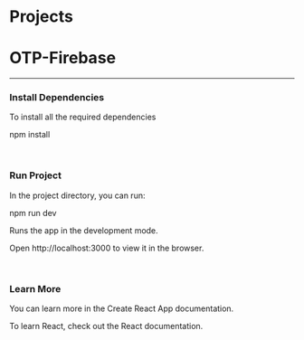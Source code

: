 # Projects
<h1>OTP-Firebase</h1>
<hr/>
<h3>Install Dependencies</h3>
<p>To install all the required dependencies</p>

<p>npm install</p>
<br/>
<h3>Run Project</h3>

<p>In the project directory, you can run:</p>
<p>npm run dev</p>
<p>Runs the app in the development mode.</p>
<p>Open http://localhost:3000 to view it in the browser.</p>
<br/>
<h3>Learn More</h3>
<p>You can learn more in the Create React App documentation.</p>

<p>To learn React, check out the React documentation.</p>
